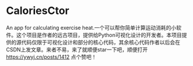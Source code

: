 # CaloriesCtor
An app for calculating exercise heat.一个可以帮你简单计算运动消耗的小软件。这个项目是作者的远古项目，提供给Python可视化设计的开发者。本项目提供的源代码仅限于可视化设计和部分的核心代码，其余核心代码作者以后会在CSDN上发文章。来者不易，来了就顺便star一下吧，顺便打开 https://ywyj.cn/posts/1412 点个赞吧！
